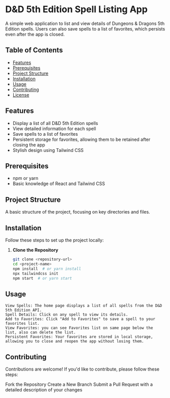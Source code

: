 # D&D 5th Edition Spell Listing App

A simple web application to list and view details of Dungeons & Dragons 5th Edition spells. Users can also save spells to a list of favorites, which persists even after the app is closed.

## Table of Contents

- [Features](#features)
- [Prerequisites](#prerequisites)
- [Project Structure](#project-structure)
- [Installation](#installation)
- [Usage](#usage)
- [Contributing](#contributing)
- [License](#license)

## Features

- Display a list of all D&D 5th Edition spells
- View detailed information for each spell
- Save spells to a list of favorites
- Persistent storage for favorites, allowing them to be retained after closing the app
- Stylish design using Tailwind CSS

## Prerequisites

- npm or yarn
- Basic knowledge of React and Tailwind CSS

## Project Structure

A basic structure of the project, focusing on key directories and files.

## Installation

Follow these steps to set up the project locally:

1. **Clone the Repository**
   ```bash
   git clone <repository-url>
   cd <project-name>
   npm install  # or yarn install
   npx tailwindcss init
   npm start  # or yarn start
   ```

## Usage

    View Spells: The home page displays a list of all spells from the D&D 5th Edition API.
    Spell Details: Click on any spell to view its details.
    Add to Favorites: Click "Add to Favorites" to save a spell to your favorites list.
    View Favorites: you can see Favorites list on same page below the list, also can delete the list.
    Persistent Favorites: Your favorites are stored in local storage, allowing you to close and reopen the app without losing them.

## Contributing

Contributions are welcome! If you'd like to contribute, please follow these steps:

Fork the Repository
Create a New Branch
Submit a Pull Request with a detailed description of your changes
